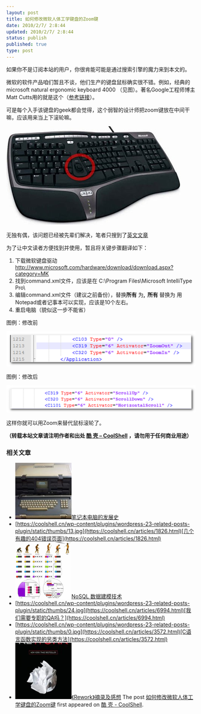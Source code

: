 ```yaml
---
layout: post
title: 如何修改微软人体工学键盘的Zoom键
date: 2010/2/7/ 2:8:44
updated: 2010/2/7/ 2:8:44
status: publish
published: true
type: post
---
```


如果你不是订阅本站的用户，你很肯能可能是通过搜索引擎的魔力来到本文的。


微软的软件产品咱们暂且不谈，他们生产的键盘鼠标确实很不错。例如，经典的 microsoft natural ergonomic keyboard 4000 （见图）。著名Google工程师博主Matt Cutts用的就是这个（[参考链接](http://www.mattcutts.com/blog/30-days-no-microsoft-software/)）。


可是每个入手该键盘的geek都会觉得，这个弱智的设计师把zoom键放在中间干嘛，应该用来当上下滚轮嘛。


[![](../wp-content/uploads/2010/02/keyboard.jpg "keyboard")](https://coolshell.cn/wp-content/uploads/2010/02/keyboard.jpg)


无独有偶，该问题已经被先辈们解决，笔者只搜到了[英文文章](http://paininthetech.com/2006/04/29/hack-the-microsoft-natural-4000-keyboard)


为了让中文读者方便找到并使用，暂且将关键步骤翻译如下：


1. 下载微软键盘驱动 <http://www.microsoft.com/hardware/download/download.aspx?category=MK>
2. 找到command.xml文件，应该是在 C:\Program Files\Microsoft IntelliType Pro\
3. 编辑command.xml文件（建议之前备份），替换**所有** <C319 Type=”6″ Activator=”ZoomIn” /> 为<C319 Type=”6″ Activator=”ScrollUp” />**,  所有** <C320 Type=”6″ Activator=”ZoomOut” /> 替换为 **<C320 Type=”6″ Activator=”ScrollDown” />** 用Notepad或者记事本可以实现，应该是10个左右。
4. 重启电脑（貌似这一步不能省）


图例：修改前


[![](../wp-content/uploads/2010/02/before.png "before")](https://coolshell.cn/wp-content/uploads/2010/02/before.png)


图例：修改后


[![](../wp-content/uploads/2010/02/after.png "after")](https://coolshell.cn/wp-content/uploads/2010/02/after.png)


这样你就可以用Zoom来替代鼠标滚轮了。



**（转载本站文章请注明作者和出处 [酷 壳 – CoolShell](https://coolshell.cn/) ，请勿用于任何商业用途）**



### 相关文章

* [![笔记本电脑的发展史](../wp-content/uploads/2009/04/osborne1-150x150.jpg)](https://coolshell.cn/articles/378.html)[笔记本电脑的发展史](https://coolshell.cn/articles/378.html)
* [https://coolshell.cn/wp-content/plugins/wordpress-23-related-posts-plugin/static/thumbs/13.jpg](https://coolshell.cn/articles/1826.html)[几个有趣的404错误页面](https://coolshell.cn/articles/1826.html)
* [![NoSQL 数据建模技术](../wp-content/uploads/2012/05/overview2-1-150x150.png)](https://coolshell.cn/articles/7270.html)[NoSQL 数据建模技术](https://coolshell.cn/articles/7270.html)
* [https://coolshell.cn/wp-content/plugins/wordpress-23-related-posts-plugin/static/thumbs/24.jpg](https://coolshell.cn/articles/6994.html)[我们需要专职的QA吗？](https://coolshell.cn/articles/6994.html)
* [https://coolshell.cn/wp-content/plugins/wordpress-23-related-posts-plugin/static/thumbs/0.jpg](https://coolshell.cn/articles/3572.html)[C语言函数实现的另类方法](https://coolshell.cn/articles/3572.html)
* [![《Rework》摘录及感想](../wp-content/uploads/2013/03/rework-150x150.jpg)](https://coolshell.cn/articles/9156.html)[《Rework》摘录及感想](https://coolshell.cn/articles/9156.html)
The post [如何修改微软人体工学键盘的Zoom键](https://coolshell.cn/articles/2097.html) first appeared on [酷 壳 - CoolShell](https://coolshell.cn).